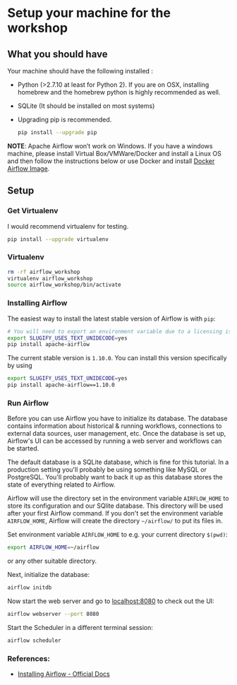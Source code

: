 # Setup your machine for the workshop

## What you should have

Your machine should have the following installed :
* Python (>2.7.10 at least for Python 2). If you are on OSX, installing homebrew and the homebrew python is highly recommended as well.

* SQLite (It should be installed on most systems)

* Upgrading pip is recommended.
    
    ```bash
    pip install --upgrade pip
    ```

**NOTE**: Apache Airflow won’t work on Windows. If you have a windows machine, please install Virtual Box/VMWare/Docker and install a Linux OS and then follow the instructions below or use Docker and install [Docker Airflow Image](https://github.com/puckel/docker-airflow).


## Setup

### Get Virtualenv

I would recommend virtualenv for testing.

```bash
pip install --upgrade virtualenv
```

### Virtualenv

```bash
rm -rf airflow_workshop
virtualenv airflow_workshop
source airflow_workshop/bin/activate
```

### Installing Airflow

The easiest way to install the latest stable version of Airflow is with ``pip``:

```bash
# You will need to export an environment variable due to a licensing issue.
export SLUGIFY_USES_TEXT_UNIDECODE=yes
pip install apache-airflow
```

The current stable version is ``1.10.0``. You can install this version specifically by using

```bash
export SLUGIFY_USES_TEXT_UNIDECODE=yes
pip install apache-airflow==1.10.0
```


### Run Airflow
Before you can use Airflow you have to initialize its database.
The database contains information about historical & running workflows, connections to external data sources, 
user management, etc.
Once the database is set up, Airflow's UI can be accessed by running a web server and workflows can be started.

The default database is a SQLite database, which is fine for this tutorial.
In a production setting you'll probably be using something like MySQL or PostgreSQL.
You'll probably want to back it up as this database stores the state of everything related to Airflow.

Airflow will use the directory set in the environment variable `AIRFLOW_HOME` to store its configuration and our SQlite database.
This directory will be used after your first Airflow command.
If you don't set the environment variable `AIRFLOW_HOME`, Airflow will create the directory `~/airflow/` to put its files in.

Set environment variable `AIRFLOW_HOME` to e.g. your current directory `$(pwd)`:

```bash
export AIRFLOW_HOME=~/airflow
```

or any other suitable directory.

Next, initialize the database:

```bash
airflow initdb
```

Now start the web server and go to [localhost:8080](http://localhost:8080/) to check out the UI:

```bash
airflow webserver --port 8080
```
Start the Scheduler in a different terminal session:

```bash
airflow scheduler
```


### References:
* [Installing Airflow - Official Docs](https://airflow.incubator.apache.org/installation.html)
